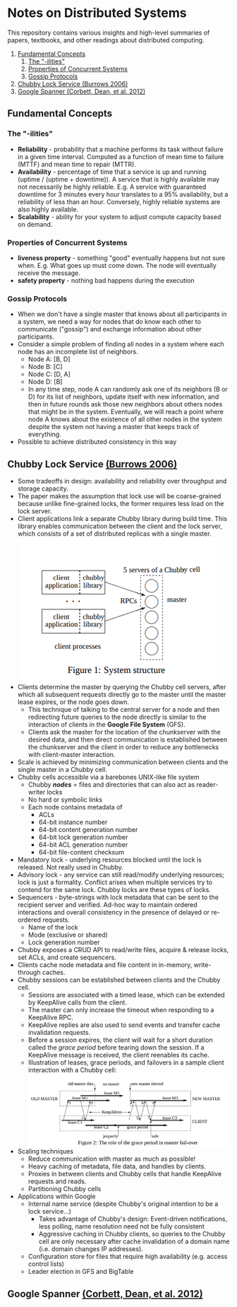 # Notes on Distributed Systems

This repository contains various insights and high-level summaries of papers, textbooks, and other readings about distributed computing.

<!-- MarkdownTOC -->

1. [Fundamental Concepts](#fundamental-concepts)
	1. [The "-ilities"](#the-ilities)
	1. [Properties of Concurrent Systems](#properties-of-concurrent-systems)
	1. [Gossip Protocols](#gossip-protocols)
1. [Chubby Lock Service \(Burrows 2006\)](#chubby-lock-service-burrows-2006)
1. [Google Spanner \(Corbett, Dean, et al. 2012\)](#google-spanner-corbett-dean-et-al-2012)

<!-- /MarkdownTOC -->

## Fundamental Concepts

### The "-ilities"

- **Reliability** - probability that a machine performs its task without failure in a given time interval. Computed as a function of mean time to failure (MTTF) and mean time to repair (MTTR).
- **Availability** - percentage of time that a service is up and running (uptime / (uptime + downtime)). A service that is highly available may not necessarily be highly reliable. E.g. A service with guaranteed downtime for 3 minutes every hour translates to a 95% availability, but a reliability of less than an hour. Conversely, highly reliable systems are also highly available. 
- **Scalability** - ability for your system to adjust compute capacity based on demand.

### Properties of Concurrent Systems

- **liveness property** - something "good" eventually happens but not sure when. E.g. What goes up must come down. The node will eventually receive the message.
- **safety property** - nothing bad happens during the execution

### Gossip Protocols

- When we don't have a single master that knows about all participants in a system, we need a way for nodes that do know each other to communicate ("gossip") and exchange information about other participants.
- Consider a simple problem of finding all nodes in a system where each node has an incomplete list of neighbors.
	- Node A: [B, D]
	- Node B: [C]
	- Node C: [D, A]
	- Node D: [B]
	- In any time step, node A can randomly ask one of its neighbors (B or D) for its list of neighbors, update itself with new information, and then in future rounds ask those new neighbors about others nodes that might be in the system. Eventually, we will reach a point where node A knows about the existence of all other nodes in the system despite the system not having a master that keeps track of everything.
- Possible to achieve distributed consistency in this way

## Chubby Lock Service [(Burrows 2006)](https://static.googleusercontent.com/media/research.google.com/en//archive/chubby-osdi06.pdf)

- Some tradeoffs in design: availability and reliability over throughput and storage capacity.
- The paper makes the assumption that lock use will be coarse-grained because unlike fine-grained locks, the former requires less load on the lock server.
- Client applications link a separate Chubby library during build time. This library enables communication between the client and the lock server, which consists of a set of distributed replicas with a single master.
	![](./pics/chubby_cell.png)
- Clients determine the master by querying the Chubby cell servers, after which all subsequent requests directly go to the master until the master lease expires, or the node goes down. 
	- This technique of talking to the central server for a node and then redirecting future queries to the node directly is similar to the interaction of clients in the **Google File System** (GFS).
	- Clients ask the master for the location of the chunkserver with the desired data, and then direct communication is established between the chunkserver and the client in order to reduce any bottlenecks with client-master interaction.
- Scale is achieved by minimizing communication between clients and the single master in a Chubby cell.
- Chubby cells accessible via a barebones UNIX-like file system
	- Chubby ***nodes*** = files and directories that can also act as reader-writer locks
	- No hard or symbolic links
	- Each node contains metadata of
		- ACLs
		- 64-bit instance number
		- 64-bit content generation number
		- 64-bit lock generation number
		- 64-bit ACL generation number
		- 64-bit file-content checksum
- Mandatory lock - underlying resources blocked until the lock is released. Not really used in Chubby.
- Advisory lock - any service can still read/modify underlying resources; lock is just a formality. Conflict arises when multiple services try to contend for the same lock. Chubby locks are these types of locks.
- Sequencers - byte-strings with lock metadata that can be sent to the recipient server and verified. Ad-hoc way to maintain ordered interactions and overall consistency in the presence of delayed or re-ordered requests.
	- Name of the lock
	- Mode (exclusive or shared)
	- Lock generation number
- Chubby exposes a CRUD API to read/write files, acquire & release locks, set ACLs, and create sequencers.
- Clients cache node metadata and file content in in-memory, write-through caches.
- Chubby sessions can be established between clients and the Chubby cell. 
	- Sessions are associated with a timed lease, which can be extended by KeepAlive calls from the client.
	- The master can only increase the timeout when responding to a KeepAlive RPC.
	- KeepAlive replies are also used to send events and transfer cache invalidation requests.
	- Before a session expires, the client will wait for a short duration called the *grace period* before tearing down the session. If a KeepAlive message is received, the client reenables its cache.
	- Illustration of leases, grace periods, and failovers in a sample client interaction with a Chubby cell:
		![Usage](./pics/chubby_leases.png)
- Scaling techniques
	- Reduce communication with master as much as possible!
	- Heavy caching of metadata, file data, and handles by clients.
	- Proxies in between clients and Chubby cells that handle KeepAlive requests and reads.
	- Partitioning Chubby cells
- Applications within Google
	- Internal name service (despite Chubby's original intention to be a lock service...)
		- Takes advantage of Chubby's design: Event-driven notifications, less polling, name resolution need not be fully consistent
		- Aggressive caching in Chubby clients, so queries to the Chubby cell are only necessary after cache invalidation of a domain name (i.e. domain changes IP addresses). 
	- Configuration store for files that require high availability (e.g. access control lists)
	- Leader election in GFS and BigTable

## Google Spanner [(Corbett, Dean, et al. 2012)](https://www.usenix.org/system/files/conference/osdi12/osdi12-final-16.pdf)

